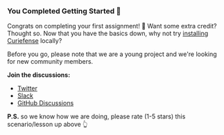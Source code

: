 ### You Completed Getting Started 🎉

Congrats on completing your first assignment! 🙌 Want some extra credit? Thought so. Now that you have the basics down, why not try [installing Curiefense](https://docs.curiefense.io/installation/getting-started-with-curiefense) locally?

Before you go, please note that we are a young project and we're looking for new community members.

**Join the discussions:**

* [Twitter](https://twitter.com/curiefense)
* [Slack](mailto:community@curiefense.io?subject=Slack%20Invite%20via%20Katacoda)
* [GitHub Discussions](https://github.com/curiefense/curiefense/discussions)

**P.S.** so we know how we are doing, please rate (1-5 stars) this scenario/lesson up above 👆